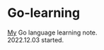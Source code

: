 # Go-learning
[My](http://github.com/yanboishere/) Go language learning note.<br>
2022.12.03 started.
